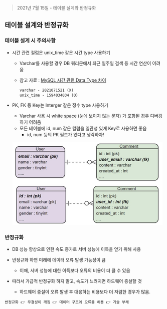> 2021년 7월 15일 - 테이블 설계와 반정규화

## 테이블 설계와 반정규화

### 테이블 설계 시 주의사항

- 시간 관련 컬럼은 unix_time 같은 시간 type 사용하기

  - Varchar를 사용할 경우 DB 쿼리문에서 최근 일주일 검색 등 시간 연산이 어려움

  - 참고 자료 : [MySQL 시간 관련 Data Type 차이](MySQL-시간-관련-Data-Type-차이.md)

    ```
    varchar - 2021071521 (X)
    unix_time - 1594034034 (O)
    ```

- PK, FK 등 Key는 Interger 같은 정수 type 사용하기

  - Varchar 사용 시 white space (눈에 보이지 않는 문자) 가 포함된 경우 디버깅하기 어려움
  - 모든 테이블에 id, num 같은 컬럼을 일관성 있게 Key로 사용하면 좋음
    - id, num 등의 PK 필드가 있다고 생각하자!

  ![image-20210723025547016](images/image-20210723025547016.png)

### 반정규화

- DB 성능 향상으로 인한 속도 증가로 서버 성능에 이득을 얻기 위해 사용

- 반정규화 하면 미래에 데이터 오류 발생 가능성이 큼
  - 이때, 서버 성능에 대한 이득보다 오류의 비용이 더 클 수 있음
- 따라서 가급적 반정규화 하지 말고, 속도가 느려지면 하드웨어 증설할 것
  - 하드웨어 증설이 오류 발생 후 대응하는 비용보다 더 저렴한 경우가 많음.

```
반정규화 👉 무결성이 깨짐 👉 데이터 구조에 오류를 허용 👉 기술 부채
```